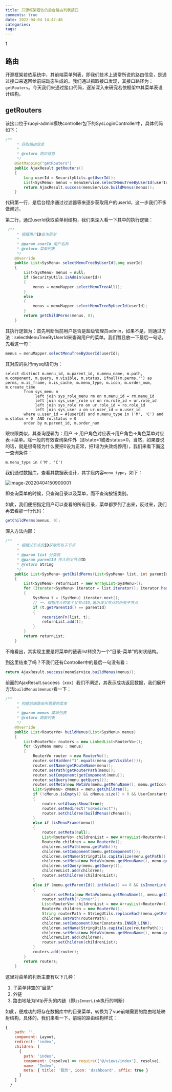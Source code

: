 ```yaml
---
title: 开源框架若依的后台路由列表接口
comments: true
date: 2022-04-04 14:47:48
categories:
tags:
---
```




1

## 路由

开源框架若依系统中，其前端菜单列表，即我们技术上通常所说的路由信息，是通过接口来返回给前端动态生成的。我们通过抓取接口发现，其接口路径为：`getRouters`。今天我们来通过接口代码，逐渐深入来研究若依框架中其菜单表设计结构。

## getRouters

该接口位于ruoyi-admin模块controller包下的SysLoginController中，具体代码如下：

```java
/**
     * 获取路由信息
     * 
     * @return 路由信息
     */
    @GetMapping("getRouters")
    public AjaxResult getRouters()
    {
        Long userId = SecurityUtils.getUserId();
        List<SysMenu> menus = menuService.selectMenuTreeByUserId(userId);
        return AjaxResult.success(menuService.buildMenus(menus));
    }
```

代码第一行，是后台程序通过过滤器等来逐步获取用户的userId，这一步我们不多做阐述。

第二行，通过userId获取菜单树结构，我们来深入看一下其中的执行逻辑：

```java
 /**
     * 根据用户ID查询菜单
     * 
     * @param userId 用户名称
     * @return 菜单列表
     */
    @Override
    public List<SysMenu> selectMenuTreeByUserId(Long userId)
    {
        List<SysMenu> menus = null;
        if (SecurityUtils.isAdmin(userId))
        {
            menus = menuMapper.selectMenuTreeAll();
        }
        else
        {
            menus = menuMapper.selectMenuTreeByUserId(userId);
        }
        return getChildPerms(menus, 0);
    }
```

其执行逻辑为：首先判断当前用户是否是超级管理员admin，如果不是，则通过方法：selectMenuTreeByUserId来查询用户的菜单。我们暂且放一下最后一句话，先看这一句：

```java
menus = menuMapper.selectMenuTreeByUserId(userId);
```

其对应的执行mysql语句为：

```mysql
select distinct m.menu_id, m.parent_id, m.menu_name, m.path, m.component, m.query, m.visible, m.status, ifnull(m.perms,'') as perms, m.is_frame, m.is_cache, m.menu_type, m.icon, m.order_num, m.create_time
		from sys_menu m
			 left join sys_role_menu rm on m.menu_id = rm.menu_id
			 left join sys_user_role ur on rm.role_id = ur.role_id
			 left join sys_role ro on ur.role_id = ro.role_id
			 left join sys_user u on ur.user_id = u.user_id
		where u.user_id = #{userId} and m.menu_type in ('M', 'C') and m.status = 0  AND ro.status = 0
		order by m.parent_id, m.order_num
```

跟权限类似，其查询逻辑为：用户 -> 用户角色对应表->用户角色->角色菜单对应表->菜单。除一般的有效查询条件外（即state=1或者status=0，当然，如果要说的话，就是很奇怪为什么要把0设为正常，把1设为失效或停用），我们来看下面这一查询条件：

```mysql
m.menu_type in ('M', 'C') 
```

我们通过数据库，查看其数据表设计，其字段内容`menu_type`，如下：

![image-20220404150900001](https://gitee.com/wieweicoding/kevinqimgs/raw/master/img/image-20220404150900001.png)

即查询菜单的时候，只查询目录以及菜单，而不查询按钮类别。

如此，我们便把指定用户可以查看的所有目录，菜单都罗列了出来，反过来，我们再去看那一行代码：

```java
getChildPerms(menus, 0);
```

深入方法内部：

```java
/**
     * 根据父节点的ID获取所有子节点
     * 
     * @param list 分类表
     * @param parentId 传入的父节点ID
     * @return String
     */
    public List<SysMenu> getChildPerms(List<SysMenu> list, int parentId)
    {
        List<SysMenu> returnList = new ArrayList<SysMenu>();
        for (Iterator<SysMenu> iterator = list.iterator(); iterator.hasNext();)
        {
            SysMenu t = (SysMenu) iterator.next();
            // 一、根据传入的某个父节点ID,遍历该父节点的所有子节点
            if (t.getParentId() == parentId)
            {
                recursionFn(list, t);
                returnList.add(t);
            }
        }
        return returnList;
    }
```

不难看出，其实现主要是将菜单的链表list转换为一个“目录-菜单”的树状结构。

到这里结束了吗？不我们还有Controller中的最后一句没有看：

```java
return AjaxResult.success(menuService.buildMenus(menus));
```

前面的AjaxResult.success（xxx）我们不阐述，其表示成功返回数据，我们展开方法`buildMenus(menus)`看一下：

```java
/**
     * 构建前端路由所需要的菜单
     * 
     * @param menus 菜单列表
     * @return 路由列表
     */
    @Override
    public List<RouterVo> buildMenus(List<SysMenu> menus)
    {
        List<RouterVo> routers = new LinkedList<RouterVo>();
        for (SysMenu menu : menus)
        {
            RouterVo router = new RouterVo();
            router.setHidden("1".equals(menu.getVisible()));
            router.setName(getRouteName(menu));
            router.setPath(getRouterPath(menu));
            router.setComponent(getComponent(menu));
            router.setQuery(menu.getQuery());
            router.setMeta(new MetaVo(menu.getMenuName(), menu.getIcon(), StringUtils.equals("1", menu.getIsCache()), menu.getPath()));
            List<SysMenu> cMenus = menu.getChildren();
            if (!cMenus.isEmpty() && cMenus.size() > 0 && UserConstants.TYPE_DIR.equals(menu.getMenuType()))
            {
                router.setAlwaysShow(true);
                router.setRedirect("noRedirect");
                router.setChildren(buildMenus(cMenus));
            }
            else if (isMenuFrame(menu))
            {
                router.setMeta(null);
                List<RouterVo> childrenList = new ArrayList<RouterVo>();
                RouterVo children = new RouterVo();
                children.setPath(menu.getPath());
                children.setComponent(menu.getComponent());
                children.setName(StringUtils.capitalize(menu.getPath()));
                children.setMeta(new MetaVo(menu.getMenuName(), menu.getIcon(), StringUtils.equals("1", menu.getIsCache()), menu.getPath()));
                children.setQuery(menu.getQuery());
                childrenList.add(children);
                router.setChildren(childrenList);
            }
            else if (menu.getParentId().intValue() == 0 && isInnerLink(menu))
            {
                router.setMeta(new MetaVo(menu.getMenuName(), menu.getIcon()));
                router.setPath("/inner");
                List<RouterVo> childrenList = new ArrayList<RouterVo>();
                RouterVo children = new RouterVo();
                String routerPath = StringUtils.replaceEach(menu.getPath(), new String[] { Constants.HTTP, Constants.HTTPS }, new String[] { "", "" });
                children.setPath(routerPath);
                children.setComponent(UserConstants.INNER_LINK);
                children.setName(StringUtils.capitalize(routerPath));
                children.setMeta(new MetaVo(menu.getMenuName(), menu.getIcon(), menu.getPath()));
                childrenList.add(children);
                router.setChildren(childrenList);
            }
            routers.add(router);
        }
        return routers;
    }
```

这里对菜单的判断主要有以下几种：

1. 子菜单非空的“目录”
2. 外链
3. 路由地址为http开头的内链（即`isInnerLink`执行的判断）

如此，便成功的将存在数据库中的目录菜单，转换为了vue前端需要的路由地址映射结构，具体的，我们来看一下，前端的路由结构样式：

```javascript
{
    path: '',
    component: Layout,
    redirect: 'index',
    children: [
      {
        path: 'index',
        component: (resolve) => require(['@/views/index'], resolve),
        name: 'Index',
        meta: { title: '首页', icon: 'dashboard', affix: true }
      }
    ]
  }
```



